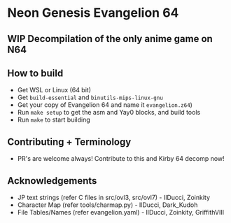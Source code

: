 # Neon Genesis Evangelion 64
## WIP Decompilation of the only anime game on N64

## How to build
 - Get WSL or Linux (64 bit)
 - Get `build-essential` and `binutils-mips-linux-gnu`
 - Get your copy of Evangelion 64 and name it `evangelion.z64`)
 - Run `make setup` to get the asm and Yay0 blocks, and build tools
 - Run `make` to start building

## Contributing + Terminology
 - PR's are welcome always! Contribute to this and Kirby 64 decomp now!
 
## Acknowledgements
 - JP text strings (refer C files in src/ovl3, src/ovl7) - IlDucci, Zoinkity
 - Character Map (refer tools/charmap.py) - IlDucci, Dark_Kudoh
 - File Tables/Names (refer evangelion.yaml) - IlDucci, Zoinkity, GriffithVIII
